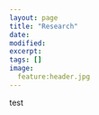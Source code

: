 ```yaml
---
layout: page
title: "Research"
date: 
modified:
excerpt:
tags: []
image:
  feature:header.jpg
---
```


test
